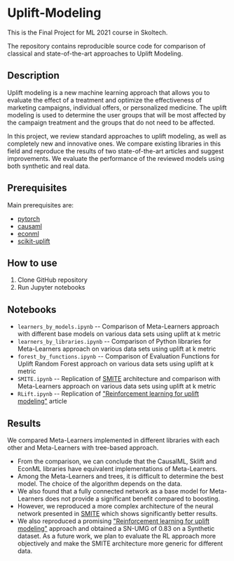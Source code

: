 # Uplift-Modeling

This is the Final Project for ML 2021 course in Skoltech. 

The repository contains reproducible source code for comparison of classical and state-of-the-art approaches to Uplift Modeling.

## Description

Uplift modeling is a new machine learning approach that allows you to evaluate the effect of a treatment and optimize the effectiveness of marketing campaigns, individual offers, or personalized medicine. The uplift modeling is used to determine the user groups that will be most affected by the campaign treatment and the groups that do not need to be affected.

In this project, we review standard approaches to uplift modeling, as well as completely new and innovative ones. We compare existing libraries in this field and reproduce the results of two state-of-the-art articles and suggest improvements. We evaluate the performance of the reviewed models using both synthetic and real data.

## Prerequisites

Main prerequisites are:

- [pytorch](http://pytorch.org/)
- [causaml](https://github.com/uber/causalml)
- [econml](https://github.com/microsoft/EconML)
- [scikit-uplift](https://github.com/maks-sh/scikit-uplift)

## How to use

1. Clone GitHub repository
2. Run Jupyter notebooks

## Notebooks

- `learners_by_models.ipynb` -- Comparison of Meta-Learners approach with different base models on various data sets using uplift at k metric
- `learners_by_libraries.ipynb` -- Comparison of Python libraries for Meta-Learners approach
on various data sets using uplift at k metric
- `forest_by_functions.ipynb` -- Comparison of Evaluation Functions for Uplift Random
Forest approach on various data sets using uplift at k metric
- `SMITE.ipynb` -- Replication of [SMITE](https://arxiv.org/abs/2011.00041) architecture and comparison with Meta-Learners approach on various data sets using uplift at k metric
- `RLift.ipynb` -- Replication of ["Reinforcement learning for uplift modeling"](https://arxiv.org/abs/1811.10158) article

## Results

We compared Meta-Learners implemented in different libraries with each other and Meta-Learners with tree-based approach. 

- From the comparison, we can conclude that the CausalML, Sklift and EconML libraries have equivalent implementations of Meta-Learners. 
- Among the Meta-Learners and trees, it is difficult to determine the best model. The choice of the algorithm depends on the data. 
- We also found that a fully connected network as a base model for Meta-Learners does not provide a significant benefit compared to boosting. 
- However, we reproduced a more complex architecture of the neural network presented in  [SMITE](https://arxiv.org/abs/2011.00041) which shows significantly better results. 
- We also reproduced a promising ["Reinforcement learning for uplift modeling"](https://arxiv.org/abs/1811.10158) approach and obtained a SN-UMG of 0.83 on a Synthetic dataset. 
As a future work, we plan to evaluate the RL approach more objectively and make the SMITE architecture more generic for different data.
